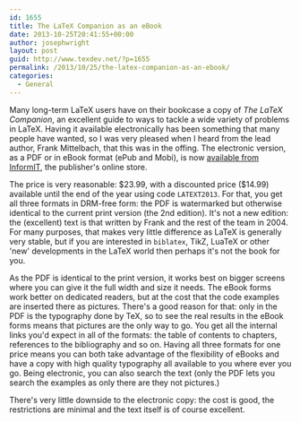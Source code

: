 ```yaml
---
id: 1655
title: The LaTeX Companion as an eBook
date: 2013-10-25T20:41:55+00:00
author: josephwright
layout: post
guid: http://www.texdev.net/?p=1655
permalink: /2013/10/25/the-latex-companion-as-an-ebook/
categories:
  - General
---
```

<p>Many long-term LaTeX users have on their bookcase a copy of <em>The LaTeX Companion</em>, an excellent guide to ways to tackle a wide variety of problems in LaTeX. Having it available electronically has been something that many people have wanted, so I was very pleased when I heard from the lead author, Frank Mittelbach, that this was in the offing. The electronic version, as a PDF or in eBook format (ePub and Mobi), is now <a href="http://click.linksynergy.com/fs-bin/click?id=g/Y5ZYi0Q7I&amp;subid=&amp;offerid=163217.1&amp;type=10&amp;tmpid=3559&amp;RD_PARM1=http%253A%252F%252Fwww.informit.com%252Fstore%252Flatex-companion-9780133387667">available from InformIT</a>, the publisher's online store.</p>

<p>The price is very reasonable: $23.99, with a discounted price ($14.99) available until the end of the year using code <code>LATEXT2013</code>. For that, you get all three formats in DRM-free form: the PDF is watermarked but otherwise identical to the current print version (the 2nd edition). It's not a new edition: the (excellent) text is that written by Frank and the rest of the team in 2004. For many purposes, that makes very little difference as LaTeX is generally very stable, but if you are interested in <code>biblatex</code>, TikZ, LuaTeX or other 'new' developments in the LaTeX world then perhaps it's not the book for you.</p>

<p>As the PDF is identical to the print version, it works best on bigger screens where you can give it the full width and size it needs. The eBook forms work better on dedicated readers, but at the cost that the code examples are inserted there as pictures. There's a good reason for that: only in the PDF is the typography done by TeX, so to see the real results in the eBook forms means that pictures are the only way to go. You get all the internal links you'd expect in all of the formats: the table of contents to chapters, references to the bibliography and so on. Having all three formats for one price means you can both take advantage of the flexibility of eBooks and have a copy with high quality typography all available to you where ever you go. Being electronic, you can also search the text (only the PDF lets you search the examples as only there are they not pictures.)</p>

<p>There's very little downside to the electronic copy: the cost is good, the restrictions are minimal and the text itself is of course excellent.</p>
